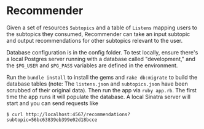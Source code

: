 # Recommender

Given a set of resources `Subtopics` and a table of `Listens` mapping users to the subtopics they consumed, Recommender can take an input subtopic and output recommendations for other subtopics relevant to the user.

Database configuration is in the config folder. To test locally, ensure there's a local Postgres server running with a database called "development," and the `$PG_USER` and `$PG_PASS` variables are defined in the environment.

Run the `bundle install` to install the gems and `rake db:migrate` to build the database tables (note: The `listens.json` and `subtopics.json` have been scrubbed of their original data). Then run the app via `ruby app.rb`. The first time the app runs it will populate the database. A local Sinatra server will start and you can send requests like

```text
$ curl http://localhost:4567/recommendations?subtopic=56bc63839eb399e02d18bcce
```

